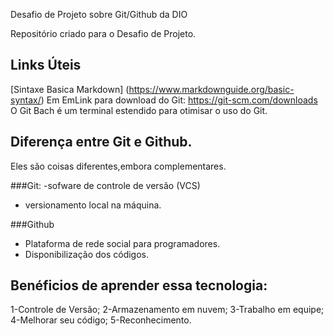 Desafio  de Projeto sobre Git/Github da DIO

Repositório criado para o Desafio de Projeto.

## Links Úteis
[Sintaxe Basica Markdown]
(https://www.markdownguide.org/basic-syntax/)
Em
EmLink para download do Git: https://git-scm.com/downloads
O Git Bach é um terminal estendido para otimisar o uso do Git.

## Diferença entre Git e Github.
Eles são coisas diferentes,embora complementares.

###Git:
-sofware de controle de versão (VCS)
- versionamento local na máquina.

###Github 
- Plataforma de rede social para programadores.
- Disponibilização dos códigos.

## Benéficios de aprender essa tecnologia:
1-Controle de Versão;
2-Armazenamento em nuvem;
3-Trabalho em equipe;
4-Melhorar seu código;
5-Reconhecimento.
